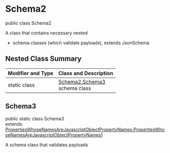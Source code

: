 # Schema2
public class Schema2

A class that contains necessary nested
- schema classes (which validate payloads), extends JsonSchema

## Nested Class Summary
| Modifier and Type | Class and Description |
| ----------------- | ---------------------- |
| static class | [Schema2.Schema3](#schema3)<br> schema class |

## Schema3
public static class Schema3<br>
extends [PropertiesWhoseNamesAreJavascriptObjectPropertyNames.PropertiesWhoseNamesAreJavascriptObjectPropertyNames1](../../../../../../../../components/schemas/PropertiesWhoseNamesAreJavascriptObjectPropertyNames.md#propertieswhosenamesarejavascriptobjectpropertynames1)

A schema class that validates payloads
